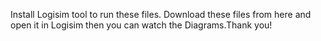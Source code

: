 Install Logisim tool to run these files.
Download these files from here and open it in Logisim then you can watch the Diagrams.Thank you!
